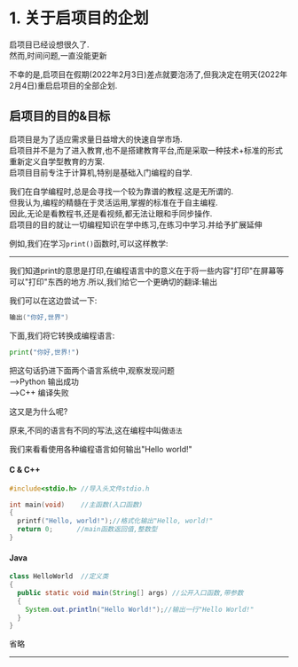 # 1. 关于启项目的企划

启项目已经设想很久了.<br>
然而,时间问题,一直没能更新<br>

不幸的是,启项目在假期(2022年2月3日)差点就要泡汤了,但我决定在明天(2022年2月4日)重启启项目的全部企划.

## 启项目的目的&目标

启项目是为了适应需求量日益增大的快速自学市场.<br>
启项目并不是为了进入教育,也不是搭建教育平台,而是采取一种技术+标准的形式重新定义自学型教育的方案.<br>
启项目目前专注于计算机,特别是基础入门编程的自学.


我们在自学编程时,总是会寻找一个较为靠谱的教程.这是无所谓的.<br>
但我认为,编程的精髓在于灵活运用,掌握的标准在于自主编程.<br>
因此,无论是看教程书,还是看视频,都无法让眼和手同步操作.<br>
启项目的目的就让一切编程知识在学中练习,在练习中学习.并给予扩展延伸<br>

例如,我们在学习`print()`函数时,可以这样教学:<br>

---

我们知道print的意思是打印,在编程语言中的意义在于将一些内容"打印"在屏幕等可以"打印"东西的地方.所以,我们给它一个更确切的翻译:输出

我们可以在这边尝试一下:<br>
```c
输出("你好,世界")
```

下面,我们将它转换成编程语言:<br>
```py
print("你好,世界!")
```
把这句话扔进下面两个语言系统中,观察发现问题<br>
-->Python 输出成功<br>
-->C++    编译失败<br>

这又是为什么呢?

原来,不同的语言有不同的写法,这在编程中叫做`语法`

我们来看看使用各种编程语言如何输出"Hello world!"
#### C & C++
```c
#include<stdio.h> //导入头文件stdio.h

int main(void)    //主函数(入口函数)
{
  printf("Hello, world!");//格式化输出"Hello, world!"
  return 0;      //main函数返回值,整数型
}
```
#### Java
```java
class HelloWorld  //定义类
{
  public static void main(String[] args) //公开入口函数,带参数
  {
    System.out.println("Hello World!");//输出一行"Hello World!"
  }
}
```

省略

---